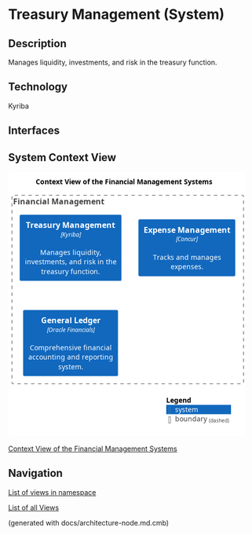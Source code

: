 # Treasury Management (System)
## Description
Manages liquidity, investments, and risk in the treasury function.

## Technology
Kyriba


## Interfaces

## System Context View
![Context View of the Financial Management Systems](../../mybank/financial-management/context-view.png)

[Context View of the Financial Management Systems](../../mybank/financial-management/context-view.md)


## Navigation
[List of views in namespace](./views-in-namespace.md)

[List of all Views](../../views.md)

(generated with docs/architecture-node.md.cmb)
